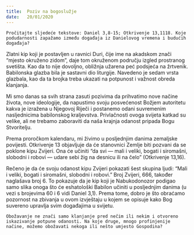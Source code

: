 ```yaml
---
title:  Poziv na bogoslužje
date:   20/01/2020
---
```


`Pročitajte sljedeće tekstove: Daniel 3,8-15; Otkrivenje 13,1118. Koje podudarnosti zapažamo između događaja iz Danielovog vremena i budućih događaja?`

Zlatni kip koji je postavljen u ravnici Duri, čije ime na akadskom znači “mjesto okruženo zidom”, daje tom okruženom području izgled prostranog svetišta. Kao da to nije dovoljno, obližnja užarena peć podsjeća na žrtvenik. Babilonska glazba bila je sastavni dio liturgije. Navedeno je sedam vrsta glazbala, kao da ta brojka treba ukazati na potpunost i važnost obreda klanjanja.

Mi smo danas sa svih strana zasuti pozivima da prihvatimo nove načine života, nove ideologije, da napustimo svoju posvećenost Božjem autoritetu kakva je izražena u Njegovoj Riječi i postanemo odani suvremenim nasljednicima babilonskog kraljevstva. Privlačnosti ovoga svijeta katkad su velike, ali ne trebamo zaboraviti da naša krajnja odanost pripada Bogu Stvoritelju.

Prema proročkom kalendaru, mi živimo u posljednjim danima zemaljske povijesti. Otkrivenje 13 objavljuje da će stanovnici Zemlje biti pozvani da se poklone kipu Zvijeri. Ona će učiniti “da svi — mali i veliki, bogati i siromašni, slobodni i robovi — udare sebi žig na desnicu ili na čelo” (Otkrivenje 13,16).

Rečeno je da će svoju odanost kipu Zvijeri pokazati šest skupina ljudi: “Mali i veliki, bogati i siromašni, slobodni i robovi.” Broj Zvijeri, 666, također naglašava broj 6. To pokazuje da je kip koji je Nabukodonozor podigao samo slika onoga što će eshatološki Babilon učiniti u posljednjim danima (u vezi s brojevima 60 i 6 vidi Daniel 3,1). Prema tome, dobro je što obraćamo pozornost na zbivanja u ovom izvještaju u kojem se opisuje kako Bog suvereno upravlja svim događajima u svijetu.

`Obožavanje ne znači samo klanjanje pred nečim ili nekim i otvoreno iskazivanje potpune odanosti. Na koje druge, mnogo profinjenije načine, možemo obožavati nekoga ili nešto umjesto Gospodina?`
